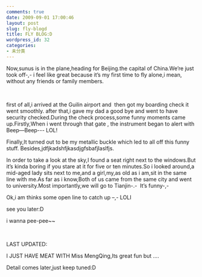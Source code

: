 ```yaml
---
comments: true
date: 2009-09-01 17:00:46
layout: post
slug: fly-blogd
title: FLY BLOG:D
wordpress_id: 32
categories:
- 未分类
---
```


Now,sunus is in the plane,heading for Beijing.the capital of China.We’re just took off-,- i feel like great because it’s my first time to fly alone,i mean, without any friends or family members.

 

first of all,i arrived at the Guilin airport and  then got my boarding check it went smoothly. after that,i gave my dad a good bye and went to have security checked.During the check process,some funny moments came up.Firstly,When i went through that gate , the instrument began to alert with Beep—Beep--- LOL!

Finally,It turned out to be my metallic buckle which led to all off this funny stuff. Besides,jdfjkadshfjkasdjgfsbafjIaslfjs.

In order to take a look at the sky,I found a seat right next to the windows.But it’s kinda boring if you stare at it for five or ten minutes.So i looked around,a mid-aged lady sits next to me,and a girl,my,as old as i am,sit in the same line with me.As far as i know,Both of us came from the same city and went to university.Most importantly,we will go to Tianjin-.-  It’s funny-,-

Ok,i am thinks some open line to catch up –,- LOLI

see you later:D

i wanna pee-pee~~

 

LAST UPDATED:

I JUST HAVE MEAT WITH Miss MengQing,Its great fun but ….

Detail comes later,just keep tuned:D

 
